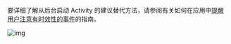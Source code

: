 
要详细了解从后台启动 Activity 的建议替代方法，请参阅有关如何在应用中[提醒用户注意有时效性的事件](https://developer.android.com/training/notify-user/time-sensitive?hl=zh-cn)的指南。
















































![img](https://pics5.baidu.com/feed/8b13632762d0f703e9b2ed844d1e72302797c553.jpeg@f_auto?token=a51f0c7bdf33f2d044195b25751c024b)
